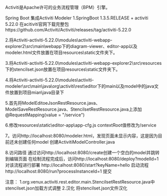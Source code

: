 Activiti是Apache许可的业务流程管理（BPM）引擎。

Spring Boot 集成Activiti Modeler
1.SpringBoot 1.3.5.RELEASE + activiti 5.22.0
   在acitiviti官网下载完整包https://github.com/Activiti/Activiti/releases/tag/activiti-5.22.0

2.将Activiti-activiti-5.22.0\modules\activiti-webapp-explorer2\src\main\webapp下的diagram-viewer、editor-app以及modeler.html文件放置在项目resources\static文件夹下。

3.将Activiti-activiti-5.22.0\modules\activiti-webapp-explorer2\src\resources下的stencilset.json放置在项目resources\static文件夹下。

4.将Activiti-activiti-5.22.0\modules\activiti-modeler\src\main\java\org\activiti\rest\editor下的main以及model中的java文件放置到项目mian\java目录下

5.首先将ModelEditoeJsonRestResource.java、ModelSaveRestResource.java、StencilsetRestResource.java上添加 @RequestMapping(value = "/service")

6.修改resources\static\editor-app\app-cfg.js 
  contextRoot值修改为/service

7。访问http://localhost:8080/modeler.html，发现页面未显示内容，这是因为目前还未创建任何model 
	创建ActivitiModelController.java

8.访问路径
通过访问http://localhost:8080/create创建一个空白的model并跳转到编辑页面
在绘制流程完成后，访问http://localhost:8080/deploy?modelId=1 对该流程进行部署
http://localhost:8080/start?keyName=hello 启动流程
http://localhost:8080/run?processInstanceId=1 提交

注意：
1.org.venux.activiti.rest.editor.main.StencilsetRestResource.java中stencilset.json加载方式调整
2.汉化
	 将stencilset.json文件汉化